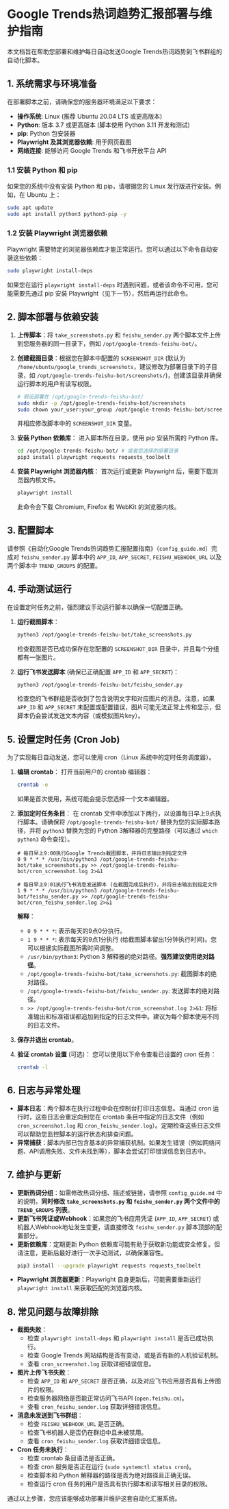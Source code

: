 # Google Trends热词趋势汇报部署与维护指南

本文档旨在帮助您部署和维护每日自动发送Google Trends热词趋势到飞书群组的自动化脚本。

## 1. 系统需求与环境准备

在部署脚本之前，请确保您的服务器环境满足以下要求：

*   **操作系统**: Linux (推荐 Ubuntu 20.04 LTS 或更高版本)
*   **Python**: 版本 3.7 或更高版本 (脚本使用 Python 3.11 开发和测试)
*   **pip**: Python 包安装器
*   **Playwright 及其浏览器依赖**: 用于网页截图
*   **网络连接**: 能够访问 Google Trends 和飞书开放平台 API

### 1.1 安装 Python 和 pip

如果您的系统中没有安装 Python 和 pip，请根据您的 Linux 发行版进行安装。例如，在 Ubuntu 上：

```bash
sudo apt update
sudo apt install python3 python3-pip -y
```

### 1.2 安装 Playwright 浏览器依赖

Playwright 需要特定的浏览器依赖库才能正常运行。您可以通过以下命令自动安装这些依赖：

```bash
sudo playwright install-deps
```

如果您在运行 `playwright install-deps` 时遇到问题，或者该命令不可用，您可能需要先通过 pip 安装 Playwright（见下一节），然后再运行此命令。

## 2. 脚本部署与依赖安装

1.  **上传脚本**：将 `take_screenshots.py` 和 `feishu_sender.py` 两个脚本文件上传到您服务器的同一目录下，例如 `/opt/google-trends-feishu-bot/`。

2.  **创建截图目录**：根据您在脚本中配置的 `SCREENSHOT_DIR` (默认为 `/home/ubuntu/google_trends_screenshots`，建议修改为部署目录下的子目录，如 `/opt/google-trends-feishu-bot/screenshots/`)，创建该目录并确保运行脚本的用户有读写权限。

    ```bash
    # 假设部署在 /opt/google-trends-feishu-bot/
    sudo mkdir -p /opt/google-trends-feishu-bot/screenshots
    sudo chown your_user:your_group /opt/google-trends-feishu-bot/screenshots # 将 your_user:your_group 替换为实际运行脚本的用户和组
    ```
    并相应修改脚本中的 `SCREENSHOT_DIR` 变量。

3.  **安装 Python 依赖库**：
    进入脚本所在目录，使用 pip 安装所需的 Python 库。

    ```bash
    cd /opt/google-trends-feishu-bot/ # 或者您选择的部署目录
    pip3 install playwright requests requests_toolbelt
    ```

4.  **安装 Playwright 浏览器内核**：
    首次运行或更新 Playwright 后，需要下载浏览器内核文件。

    ```bash
    playwright install
    ```
    此命令会下载 Chromium, Firefox 和 WebKit 的浏览器内核。

## 3. 配置脚本

请参照《自动化Google Trends热词趋势汇报配置指南》（`config_guide.md`）完成对 `feishu_sender.py` 脚本中的 `APP_ID`, `APP_SECRET`, `FEISHU_WEBHOOK_URL` 以及两个脚本中 `TREND_GROUPS` 的配置。

## 4. 手动测试运行

在设置定时任务之前，强烈建议手动运行脚本以确保一切配置正确。

1.  **运行截图脚本**：

    ```bash
    python3 /opt/google-trends-feishu-bot/take_screenshots.py
    ```
    检查截图是否已成功保存在您配置的 `SCREENSHOT_DIR` 目录中，并且每个分组都有一张图片。

2.  **运行飞书发送脚本** (确保已正确配置 `APP_ID` 和 `APP_SECRET`)：

    ```bash
    python3 /opt/google-trends-feishu-bot/feishu_sender.py
    ```
    检查您的飞书群组是否收到了包含说明文字和对应图片的消息。注意，如果 `APP_ID` 和 `APP_SECRET` 未配置或配置错误，图片可能无法正常上传和显示，但脚本仍会尝试发送文本内容（或模拟图片key）。

## 5. 设置定时任务 (Cron Job)

为了实现每日自动发送，您可以使用 cron（Linux 系统中的定时任务调度器）。

1.  **编辑 crontab**：
    打开当前用户的 crontab 编辑器：

    ```bash
    crontab -e
    ```
    如果是首次使用，系统可能会提示您选择一个文本编辑器。

2.  **添加定时任务条目**：
    在 crontab 文件中添加以下两行，以设置每日早上9点执行脚本。请确保将 `/opt/google-trends-feishu-bot/` 替换为您的实际脚本路径，并将 `python3` 替换为您的 Python 3解释器的完整路径（可以通过 `which python3` 命令查找）。

    ```cron
    # 每日早上9:00执行Google Trends截图脚本，并将日志输出到指定文件
    0 9 * * * /usr/bin/python3 /opt/google-trends-feishu-bot/take_screenshots.py >> /opt/google-trends-feishu-bot/cron_screenshot.log 2>&1

    # 每日早上9:01执行飞书消息发送脚本 (在截图完成后执行)，并将日志输出到指定文件
    1 9 * * * /usr/bin/python3 /opt/google-trends-feishu-bot/feishu_sender.py >> /opt/google-trends-feishu-bot/cron_feishu_sender.log 2>&1
    ```

    **解释**：
    *   `0 9 * * *`: 表示每天的9点0分执行。
    *   `1 9 * * *`: 表示每天的9点1分执行 (给截图脚本留出1分钟执行时间)。您可以根据实际截图所需时间调整。
    *   `/usr/bin/python3`: Python 3 解释器的绝对路径。**强烈建议使用绝对路径**。
    *   `/opt/google-trends-feishu-bot/take_screenshots.py`: 截图脚本的绝对路径。
    *   `/opt/google-trends-feishu-bot/feishu_sender.py`: 发送脚本的绝对路径。
    *   `>> /opt/google-trends-feishu-bot/cron_screenshot.log 2>&1`: 将标准输出和标准错误都追加到指定的日志文件中。建议为每个脚本使用不同的日志文件。

3.  **保存并退出 crontab**。

4.  **验证 crontab 设置** (可选)：
    您可以使用以下命令查看已设置的 cron 任务：

    ```bash
    crontab -l
    ```

## 6. 日志与异常处理

*   **脚本日志**：两个脚本在执行过程中会在控制台打印日志信息。当通过 cron 运行时，这些日志会重定向到您在 crontab 条目中指定的日志文件（例如 `cron_screenshot.log` 和 `cron_feishu_sender.log`）。定期检查这些日志文件可以帮助您监控脚本的运行状态和排查问题。
*   **异常捕获**：脚本内部已包含基本的异常捕获机制。如果发生错误（例如网络问题、API调用失败、文件未找到等），脚本会尝试打印错误信息到日志中。

## 7. 维护与更新

*   **更新热词分组**：如需修改热词分组、描述或链接，请参照 `config_guide.md` 中的说明，**同时修改 `take_screenshots.py` 和 `feishu_sender.py` 两个文件中的 `TREND_GROUPS` 列表**。
*   **更新飞书凭证或Webhook**：如果您的飞书应用凭证 (`APP_ID`, `APP_SECRET`) 或机器人Webhook地址发生变更，请直接修改 `feishu_sender.py` 脚本顶部的配置部分。
*   **更新依赖库**：定期更新 Python 依赖库可能有助于获取新功能或安全修复。但请注意，更新后最好进行一次手动测试，以确保兼容性。
    ```bash
    pip3 install --upgrade playwright requests requests_toolbelt
    ```
*   **Playwright 浏览器更新**：Playwright 自身更新后，可能需要重新运行 `playwright install` 来获取匹配的浏览器内核。

## 8. 常见问题与故障排除

*   **截图失败**：
    *   检查 `playwright install-deps` 和 `playwright install` 是否已成功执行。
    *   检查 Google Trends 网站结构是否有变动，或是否有新的人机验证机制。
    *   查看 `cron_screenshot.log` 获取详细错误信息。
*   **图片上传飞书失败**：
    *   检查 `APP_ID` 和 `APP_SECRET` 是否正确，以及对应飞书应用是否具有上传图片的权限。
    *   检查服务器网络是否能正常访问飞书API (`open.feishu.cn`)。
    *   查看 `cron_feishu_sender.log` 获取详细错误信息。
*   **消息未发送到飞书群组**：
    *   检查 `FEISHU_WEBHOOK_URL` 是否正确。
    *   检查飞书机器人是否仍在群组中且未被禁用。
    *   查看 `cron_feishu_sender.log` 获取详细错误信息。
*   **Cron 任务未执行**：
    *   检查 crontab 条目语法是否正确。
    *   检查 cron 服务是否正在运行 (`sudo systemctl status cron`)。
    *   检查脚本和 Python 解释器的路径是否为绝对路径且正确无误。
    *   检查运行 cron 任务的用户是否具有执行脚本和读写相关目录的权限。

通过以上步骤，您应该能够成功部署并维护这套自动化汇报系统。

